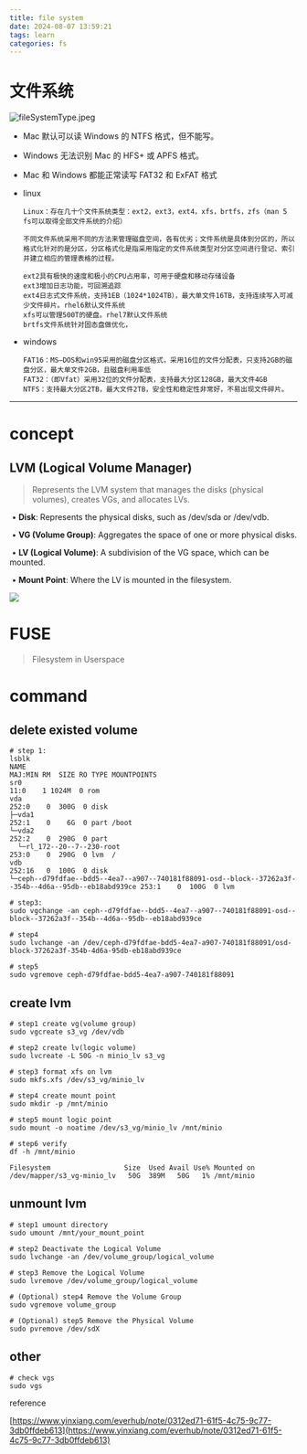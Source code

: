 ```yaml
---
title: file system
date: 2024-08-07 13:59:21
tags: learn
categories: fs
---
```


# 文件系统

![fileSystemType.jpeg](/images/fs/fileSystemType.jpeg)

- Mac 默认可以读 Windows 的 NTFS 格式，但不能写。

- Windows 无法识别 Mac 的 HFS+ 或 APFS 格式。

- Mac 和 Windows 都能正常读写 FAT32 和 ExFAT 格式

- linux
  
  ```
  Linux：存在几十个文件系统类型：ext2，ext3，ext4，xfs，brtfs，zfs（man 5 fs可以取得全部文件系统的介绍）
  
  不同文件系统采用不同的方法来管理磁盘空间，各有优劣；文件系统是具体到分区的，所以格式化针对的是分区，分区格式化是指采用指定的文件系统类型对分区空间进行登记、索引并建立相应的管理表格的过程。
  
  ext2具有极快的速度和极小的CPU占用率，可用于硬盘和移动存储设备
  ext3增加日志功能，可回溯追踪
  ext4日志式文件系统，支持1EB（1024*1024TB），最大单文件16TB，支持连续写入可减少文件碎片。rhel6默认文件系统
  xfs可以管理500T的硬盘。rhel7默认文件系统
  brtfs文件系统针对固态盘做优化，
  ```

- windows
  
  ```
  FAT16：MS—DOS和win95采用的磁盘分区格式，采用16位的文件分配表，只支持2GB的磁盘分区，最大单文件2GB，且磁盘利用率低
  FAT32：（即Vfat）采用32位的文件分配表，支持最大分区128GB，最大文件4GB
  NTFS：支持最大分区2TB，最大文件2TB，安全性和稳定性非常好，不易出现文件碎片。
  ```

---

# concept

## LVM (Logical Volume Manager)

>  Represents the LVM system that manages the disks (physical volumes), creates VGs, and allocates LVs.

​	•	**Disk**: Represents the physical disks, such as /dev/sda or /dev/vdb.

​	•	**VG (Volume Group)**: Aggregates the space of one or more physical disks.

​	•	**LV (Logical Volume)**: A subdivision of the VG space, which can be mounted.

​	•	**Mount Point**: Where the LV is mounted in the filesystem.

<img src="/images/fs/lvm architecture.png">

# FUSE

> Filesystem in Userspace

# command

## delete existed volume

```shell
# step 1:
lsblk
NAME                                                                                                  MAJ:MIN RM  SIZE RO TYPE MOUNTPOINTS
sr0                                                                                                    11:0    1 1024M  0 rom  
vda                                                                                                   252:0    0  300G  0 disk 
├─vda1                                                                                                252:1    0    6G  0 part /boot
└─vda2                                                                                                252:2    0  290G  0 part 
  └─rl_172--20--7--230-root                                                                           253:0    0  290G  0 lvm  /
vdb                                                                                                   252:16   0  100G  0 disk 
└─ceph--d79fdfae--bdd5--4ea7--a907--740181f88091-osd--block--37262a3f--354b--4d6a--95db--eb18abd939ce 253:1    0  100G  0 lvm 

# step3:
sudo vgchange -an ceph--d79fdfae--bdd5--4ea7--a907--740181f88091-osd--block--37262a3f--354b--4d6a--95db--eb18abd939ce

# step4
sudo lvchange -an /dev/ceph-d79fdfae-bdd5-4ea7-a907-740181f88091/osd-block-37262a3f-354b-4d6a-95db-eb18abd939ce

# step5
sudo vgremove ceph-d79fdfae-bdd5-4ea7-a907-740181f88091
```

## create lvm 

```shell
# step1 create vg(volume group)
sudo vgcreate s3_vg /dev/vdb

# step2 create lv(logic volume)
sudo lvcreate -L 50G -n minio_lv s3_vg

# step3 format xfs on lvm
sudo mkfs.xfs /dev/s3_vg/minio_lv

# step4 create mount point
sudo mkdir -p /mnt/minio

# step5 mount logic point
sudo mount -o noatime /dev/s3_vg/minio_lv /mnt/minio

# step6 verify
df -h /mnt/minio

Filesystem                  Size  Used Avail Use% Mounted on
/dev/mapper/s3_vg-minio_lv   50G  389M   50G   1% /mnt/minio
```

## unmount lvm

```shell
# step1 umount directory
sudo umount /mnt/your_mount_point

# step2 Deactivate the Logical Volume
sudo lvchange -an /dev/volume_group/logical_volume

# step3 Remove the Logical Volume
sudo lvremove /dev/volume_group/logical_volume

# (Optional) step4 Remove the Volume Group 
sudo vgremove volume_group

# (Optional) step5 Remove the Physical Volume
sudo pvremove /dev/sdX
```



## other

```shell
# check vgs
sudo vgs
```





reference

[https://www.yinxiang.com/everhub/note/0312ed71-61f5-4c75-9c77-3db0ffdeb613](https://www.yinxiang.com/everhub/note/0312ed71-61f5-4c75-9c77-3db0ffdeb613)